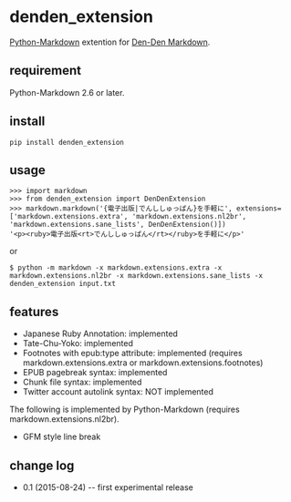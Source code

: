 # denden_extension

[Python-Markdown](https://github.com/waylan/Python-Markdown) extention for [Den-Den Markdown](https://github.com/denshoch/DenDenMarkdown).


## requirement

Python-Markdown 2.6 or later.


## install

    pip install denden_extension


## usage

    >>> import markdown
    >>> from denden_extension import DenDenExtension
    >>> markdown.markdown('{電子出版|でんししゅっぱん}を手軽に', extensions=['markdown.extensions.extra', 'markdown.extensions.nl2br', 'markdown.extensions.sane_lists', DenDenExtension()])
    '<p><ruby>電子出版<rt>でんししゅっぱん</rt></ruby>を手軽に</p>'

or

    $ python -m markdown -x markdown.extensions.extra -x markdown.extensions.nl2br -x markdown.extensions.sane_lists -x denden_extension input.txt


## features

- Japanese Ruby Annotation: implemented
- Tate-Chu-Yoko: implemented
- Footnotes with epub:type attribute: implemented (requires markdown.extensions.extra or markdown.extensions.footnotes)
- EPUB pagebreak syntax: implemented
- Chunk file syntax: implemented
- Twitter account autolink syntax: NOT implemented

The following is implemented by Python-Markdown (requires markdown.extensions.nl2br).
- GFM style line break


## change log

- 0.1 (2015-08-24) -- first experimental release
